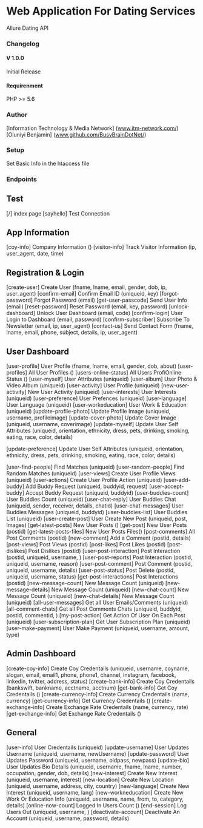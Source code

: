 # Web Application For Dating Services
  Allure Dating API

### Changelog

#### V 1.0.0
Initial Release

#### Requirenment 
PHP >= 5.6

### Author
[Information Technology & Media Network] (www.itm-network.com/)
[Oluniyi Benjamin] (www.github.com/BusyBrainDotNet/)

### Setup
Set Basic Info in the htaccess file

### Endpoints

## Test
[/] index page
[sayhello] Test Connection

## App Information
[coy-info] Company Information ()
[visitor-info] Track Visitor Information (ip, user_agent, date, time)


## Registration & Login
[create-user] Create User (fname, lname, email, gender, dob, ip, user_agent)
[confirm-email] Confirm Email ID (uniqueid, key)
[forgot-password] Forgot Password (email)
[get-user-passcode] Send User Info (email)
[reset-password] Reset Password (email, key, password)
[unlock-dashboard] Unlock User Dashboard (email, code)
[confirm-login] User Login to Dashboard (email, password)
[confirm-subscriber] Subscribe To Newsletter (email, ip, user_agent)
[contact-us] Send Contact Form (fname, lname, email, phone, subject, details, ip, user_agent)


## User Dashboard
[user-profile] User Profile (fname, lname, email, gender, dob, about)
[user-profiles] All User Profiles ()
[users-online-status] All Users ProfiOnline Status ()
[user-myself] User Attributes (uniqueid)
[user-album] User Photo & Video Album (uniqueid)
[user-activity] User Profile (uniqueid)
[new-user-activity] New User Activity (uniqueid)
[user-interests] User Interests (uniqueid)
[user-preference] User Prefences (uniqueid)
[user-language] User Language (uniqueid)
[user-workeducation] User Work & Education (uniqueid)
[update-profile-photo] Update Profile Image (uniqueid, username, profileimage)
[update-cover-photo] Update Cover Image (uniqueid, username, coverimage)
[update-myself] Update User Self Attributes (uniqueid, orientation, ethnicity, dress, pets, drinking, smoking, eating, race, color, details)

[update-preference] Update User Self Attributes (uniqueid, orientation, ethnicity, dress, pets, drinking, smoking, eating, race, color, details)

[user-find-people] Find Matches (uniqueid)
[user-random-people] Find Random Matches (uniqueid)
[user-views] Create User Profile Views (uniqueid)
[user-actions] Create User Profile Action (uniqueid)
[user-add-buddy] Add Buddy Request (uniqueid, buddyid, request)
[user-accept-buddy] Accept Buddy Request (uniqueid, buddyid)
[user-buddies-count] User Buddies Count (uniqueid)
[user-chat-reply] User Buddies Chat (uniqueid, sender, receiver, details, chatid)
[user-chat-messages] User Buddies Messages (uniqueid, buddyid)
[user-buddies-list] User Buddies List (uniqueid)
[user-create-post] User Create New Post (uniqueid, post, Images)
[get-latest-posts] New User Posts ()
[get-post] New User Posts (postid)
[get-latest-posts-files] New User Posts Files()
[post-comments] All Post Comments (postid)
[new-comment] Add a Comment (postid, details)
[post-views] Post Views (postid)
[post-likes] Post Likes (postid)
[post-dislikes] Post Dislikes (postid)
[user-post-interaction] Post Interaction (postid, uniqueid, username, )
[user-post-reports] Post Interaction (postid, uniqueid, username, reason)
[user-post-comment] Post Comment (postid, uniqueid, username, details)
[user-post-status] Post Delete (postid, uniqueid, username, status)
[get-post-interactions] Post Interactions (postid)
[new-message-count] New Message Count (uniqueid)
[new-message-details] New Message Count (uniqueid)
[new-chat-count] New Message Count (uniqueid)
[new-chat-details] New Message Count (uniqueid)
[all-user-messages] Get all User Emails/Comments (uniqueid)
[all-comment-chats] Get all Post Comments Chats (uniqueid, buddyid, postid, commentid, )
[my-post-action] Get Action Of User On Each Post (uniqueid)
[user-subscription-plan] Get User Subscription Plan (uniqueid)
[user-make-payment] User Make Payment (uniqueid, username, amount, type)




## Admin Dashboard
[create-coy-info] Create Coy Credentails (uniqueid, username, coyname, slogan, email, email1, phone, phone1, channel, instagram, facebook, linkedin, twitter, address, status)
[create-bank-info] Create Coy Credentails (bankswift, bankname, acctname, acctnum)
[get-bank-info] Get Coy Credentails ()
[create-currency-info] Create Currency Credentails (name, currency)
[get-currency-info] Get Currency Credentails ()
[create-exchange-info] Create Exchange Rate Credentails (name, currency, rate)
[get-exchange-info] Get Exchange Rate Credentails ()



## General
[user-info] User Credentails (uniqueid)
[update-username] User Updates Username (uniqueid, username, newUsername)
[update-password] User Updates Password (uniqueid, username, oldpass, newpass)
[update-bio] User Updates Bio Details (uniqueid, username, fname, lname, number, occupation, gender, dob, details)
[new-interest] Create New Interest (uniqueid, username, interest)
[new-location] Create New Location (uniqueid, username, address, city, country)
[new-language] Create New Interest (uniqueid, username, lang)
[new-workneducation] Create New Work Or Education Info (uniqueid, username, name, from, to, category, details)
[online-now-count] Logged In Users Count ()
[end-session] Log Users Out (uniqueid, username, )
[deactivate-account] Deactivate An Account (uniqueid, username, password, details)